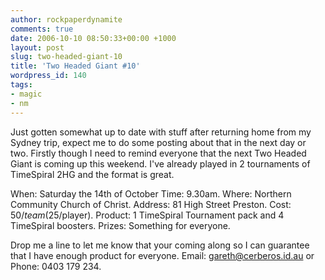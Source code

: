 ```yaml
---
author: rockpaperdynamite
comments: true
date: 2006-10-10 08:50:33+00:00 +1000
layout: post
slug: two-headed-giant-10
title: 'Two Headed Giant #10'
wordpress_id: 140
tags:
- magic
- nm
---
```


Just gotten somewhat up to date with stuff after returning home from my Sydney trip, expect me to do some posting about that in the next day or two. Firstly though I need to remind everyone that the next Two Headed Giant is coming up this weekend. I've already played in 2 tournaments of TimeSpiral 2HG and the format is great.

When: Saturday the 14th of October
Time: 9.30am.
Where: Northern Community Church of Christ.
Address: 81 High Street Preston.
Cost: $50/team ($25/player).
Product: 1 TimeSpiral Tournament pack and 4 TimeSpiral boosters.
Prizes: Something for everyone.

Drop me a line to let me know that your coming along so I can guarantee that I have enough product for everyone. Email: gareth@cerberos.id.au or Phone: 0403 179 234.

